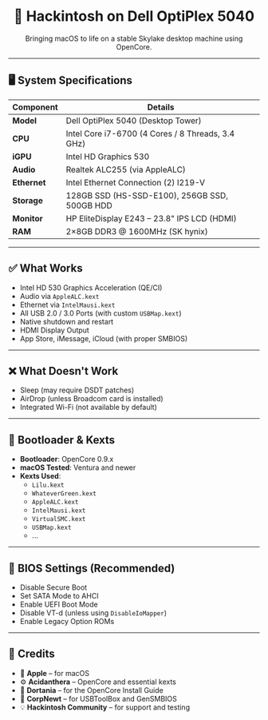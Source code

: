 <h1 align="center">🍏 Hackintosh on Dell OptiPlex 5040</h1>

<p align="center">
  Bringing macOS to life on a stable Skylake desktop machine using OpenCore.
</p>

---

## 🖥️ System Specifications

| Component        | Details                                         |
|------------------|--------------------------------------------------|
| **Model**        | Dell OptiPlex 5040 (Desktop Tower)              |
| **CPU**          | Intel Core i7-6700 (4 Cores / 8 Threads, 3.4 GHz)|
| **iGPU**         | Intel HD Graphics 530                           |
| **Audio**        | Realtek ALC255 (via AppleALC)                   |
| **Ethernet**     | Intel Ethernet Connection (2) I219-V            |
| **Storage**      | 128GB SSD (HS-SSD-E100), 256GB SSD, 500GB HDD   |
| **Monitor**      | HP EliteDisplay E243 – 23.8" IPS LCD (HDMI)     |
| **RAM**          | 2×8GB DDR3 @ 1600MHz (SK hynix)                 |

---

## ✅ What Works

- Intel HD 530 Graphics Acceleration (QE/CI)  
- Audio via `AppleALC.kext`  
- Ethernet via `IntelMausi.kext`  
- All USB 2.0 / 3.0 Ports (with custom `USBMap.kext`)  
- Native shutdown and restart  
- HDMI Display Output  
- App Store, iMessage, iCloud (with proper SMBIOS)  

---

## ❌ What Doesn't Work

- Sleep (may require DSDT patches)  
- AirDrop (unless Broadcom card is installed)  
- Integrated Wi-Fi (not available by default)  

---

## 🔧 Bootloader & Kexts

- **Bootloader**: OpenCore 0.9.x  
- **macOS Tested**: Ventura and newer 
- **Kexts Used**:
  - `Lilu.kext`
  - `WhateverGreen.kext`
  - `AppleALC.kext`
  - `IntelMausi.kext`
  - `VirtualSMC.kext`
  - `USBMap.kext`
  - ...

---

## 🧩 BIOS Settings (Recommended)

- Disable Secure Boot  
- Set SATA Mode to AHCI  
- Enable UEFI Boot Mode  
- Disable VT-d (unless using `DisableIoMapper`)  
- Enable Legacy Option ROMs  

---

## 🙏 Credits

- 🍏 **Apple** – for macOS  
- ⚙️ **Acidanthera** – OpenCore and essential kexts  
- 📖 **Dortania** – for the OpenCore Install Guide  
- 🧰 **CorpNewt** – for USBToolBox and GenSMBIOS  
- 💡 **Hackintosh Community** – for support and testing  

